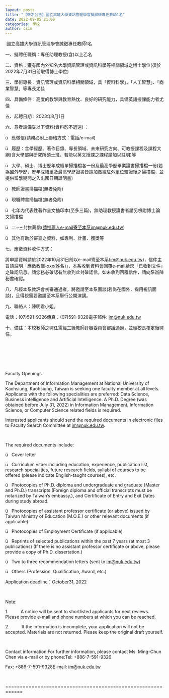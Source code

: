 ```yaml
---
layout: posts
title: "【徵才公告】國立高雄大學資訊管理學會擬誠徵專任教師1名"
date: 2022-09-05 21:00
categories: 學校
author: csim
---
```


 國立高雄大學資訊管理學會誠徵專任教師1名

一、擬聘任職稱：專任助理教授(含)以上乙名

二、資格：獲有國內外知名大學資訊管理或資訊科學等相關領域之博士學位(須於2022年7月31日前取得博士學位)

三、學術專長：資訊管理或資訊科學相關領域，具「資料科學」、「人工智慧」、「商業智慧」等專長尤佳

四、具備條件：高度的教學與教育熱忱、良好的研究能力，具備英語授課能力者尤佳

五、起聘日期：2023年8月1日

六、意者請備妥以下資料(資料恕不退還) ：

ü   應徵信(請務必附上聯絡方式：電話/e-mail)

ü   履歷：含學經歷、著作目錄、專長領域、未來研究方向、可教授課程及課程大綱(含大學部與研究所碩士班，若能以英文授課之課程請加以註明)等

ü   大學、碩士、博士歷年成績單掃描檔各一份及最高學歷畢業證書掃描檔一份(若為國外學歷，歷年成績單及最高學歷證書皆請加繳經駐外單位驗證後之掃描檔，並提供留學期間之入出國日期證明書)

ü   教師證書掃描檔(無者免附)

ü   現職聘書掃描檔(無者免附)

ü   七年內代表性著作全文抽印本(至多三篇)，無助理教授證書者請另檢附博士論文掃描檔

ü   二~三封推薦信(請推薦人e-mail寄至本系im@nuk.edu.tw)

ü   其他有助於審查之資料，如專利、計畫、獲獎等

七、應徵資料收件方式：

將申請資料請於2022年10月31日前以e-mail寄至本系(im@nuk.edu.tw)，信件主旨請註明「應徵教職-xxx(姓名)」，本系收到資料會回覆e-mail給您「已收到文件」之確認訊息。請您務必確認有無收到此封確認信，如未收到回覆信件，請向系辦陳秘書確認。

八、凡經本系教評會初審通過者，將邀請至本系面談(若尚在國外，採用視訊面談)，且得視需要邀請至本系舉行公開演講。

九、聯絡人：陳明君小姐。

電話：(07)591-9326傳真：(07)591-9328電子郵件: im@nuk.edu.tw

十、備註：本校教師之聘任需經三級教師評審委員會審議通過，並經校長核定後聘任。

 

 

 

Faculty Openings

The Department of Information Management at National University of Kaohsiung, Kaohsiung, Taiwan is seeking one faculty member at all levels. Applicants with the following specialities are preferred: Data Science, Business intelligence and Artificial Intelligence. A Ph.D. Degree (was obtained before July 31, 2022) in Information Management, Information Science, or Computer Science related fields is required.

Interested applicants should send the required documents in electronic files to Faculty Search Committee at im@nuk.edu.tw.

 

The required documents include:

ü   Cover letter

ü   Curriculum vitae: including education, experience, publication list, research specialities, future research fields, syllabi of courses to be offered (please indicate English-taught courses), etc.

ü   Photocopies of Ph.D. diploma and undergraduate and graduate (Master and Ph.D.) transcripts (Foreign diploma and official transcripts must be notarized by Taiwan’s embassy.), and Certificate of Entry and Exit Dates during study abroad.

ü   Photocopies of assistant professor certificate (or above) issued by Taiwan Ministry of Education (M.O.E.) or other relevant documents (if applicable).

ü   Photocopies of Employment Certificate (if applicable)

ü   Reprints of selected publications within the past 7 years (at most 3 publications) (If there is no assistant professor certificate or above, please provide a copy of Ph.D. dissertation.)

ü   Two to three recommendation letters (sent to im@nuk.edu.tw)

ü   Others (Profession, Qualification, Award, etc.)

Application deadline：October31, 2022

 

Note:

1.          A notice will be sent to shortlisted applicants for next reviews. Please provide e-mail and phone numbers at which you can be reached.

2.          If the information is incomplete, your application will not be accepted. Materials are not returned. Please keep the original draft yourself.

 

Contact information:For further information, please contact Ms. Ming-Chun Chen via e-mail or by phone:Tel: +886-7-591-9326    

Fax: +886-7-591-9328E-mail: im@nuk.edu.tw

 

============================================================
